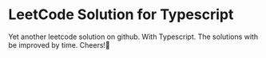 # LeetCode Solution for Typescript

Yet another leetcode solution on github. With Typescript. The solutions with be improved by time. Cheers!🎉
